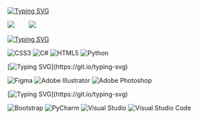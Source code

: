 [![Typing SVG](https://readme-typing-svg.demolab.com?font=Silkscreen&size=22&pause=1000&color=9F00FF&multiline=true&width=435&lines=frontend+developer%2C+designer)](https://git.io/typing-svg)

![](http://github-profile-summary-cards.vercel.app/api/cards/most-commit-language?username=kuro-sik&theme=tokyonight) &nbsp;&nbsp;&nbsp;&nbsp;&nbsp;&nbsp; ![](http://github-profile-summary-cards.vercel.app/api/cards/stats?username=kuro-sik&theme=tokyonight)

[![Typing SVG](https://readme-typing-svg.demolab.com?font=Silkscreen&size=22&pause=1000&color=9F00FF&multiline=true&width=435&lines=languages%3A)](https://git.io/typing-svg)

![CSS3](https://img.shields.io/badge/css3-%231572B6.svg?style=for-the-badge&logo=css3&logoColor=white)
![C#](https://img.shields.io/badge/c%23-%23239120.svg?style=for-the-badge&logo=c-sharp&logoColor=white)
![HTML5](https://img.shields.io/badge/html5-%23E34F26.svg?style=for-the-badge&logo=html5&logoColor=white)
![Python](https://img.shields.io/badge/python-3670A0?style=for-the-badge&logo=python&logoColor=ffdd54)

[![Typing SVG](https://readme-typing-svg.demolab.com?font=Silkscreen&size=22&pause=1000&color=9F00FF&multiline=true&width=435&lines=design:)](https://git.io/typing-svg)

![Figma](https://img.shields.io/badge/figma-%23F24E1E.svg?style=for-the-badge&logo=figma&logoColor=white)
![Adobe Illustrator](https://img.shields.io/badge/adobe%20illustrator-%23FF9A00.svg?style=for-the-badge&logo=adobe%20illustrator&logoColor=white)
![Adobe Photoshop](https://img.shields.io/badge/adobe%20photoshop-%2331A8FF.svg?style=for-the-badge&logo=adobe%20photoshop&logoColor=white)

[![Typing SVG](https://readme-typing-svg.demolab.com?font=Silkscreen&size=22&pause=1000&color=9F00FF&multiline=true&width=435&lines=others:)](https://git.io/typing-svg)

![Bootstrap](https://img.shields.io/badge/bootstrap-%238511FA.svg?style=for-the-badge&logo=bootstrap&logoColor=white)
![PyCharm](https://img.shields.io/badge/pycharm-143?style=for-the-badge&logo=pycharm&logoColor=black&color=black&labelColor=green)
![Visual Studio](https://img.shields.io/badge/Visual%20Studio-5C2D91.svg?style=for-the-badge&logo=visual-studio&logoColor=white)
![Visual Studio Code](https://img.shields.io/badge/Visual%20Studio%20Code-0078d7.svg?style=for-the-badge&logo=visual-studio-code&logoColor=white)
